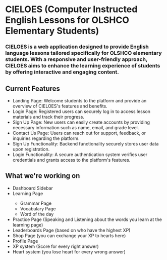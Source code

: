 <h1>CIELOES (Computer Instructed English Lessons for OLSHCO Elementary Students)</h1>

<h3>CIELOES is a web application designed to provide English language lessons tailored specifically for OLSHCO elementary students. 
With a responsive and user-friendly approach, CIELOES aims to enhance the learning experience of students by offering interactive
and engaging content.</h3>

<h2>Current Features</h2>

<ul>
  <li>Landing Page: Welcome students to the platform and provide an overview of CIELOES's features and benefits.</li>
  <li>Login Page: Registered users can securely log in to access lesson materials and track their progress.</li>
  <li>Sign Up Page: New users can easily create accounts by providing necessary information such as name, email, and grade level.</li>
  <li>Contact Us Page: Users can reach out for support, feedback, or inquiries regarding the platform.</li>
  <li>Sign Up Functionality: Backend functionality securely stores user data upon registration.</li>
  <li>Login Functionality: A secure authentication system verifies user credentials and grants access to the platform's features.</li>
</ul>


<h2>What we're working on</h2>

<ul>
  <li>Dashboard Sidebar</li>
  <li>Learning Page</li>
  <ul>
    <li>Grammar Page</li>
    <li>Vocabulary Page</li>
    <li>Word of the day</li>
  </ul>
  <li>Practice Page (Speaking and Listening about the words you learn at the learning page)</li>
  <li>Leaderboards Page (based on who have the highest XP)</li>
  <li>Shop Page (you can exchange your XP to hearts here)</li>
  <li>Profile Page</li>
  <li>XP system (Score for every right answer)</li>
  <li>Heart system (you lose heart for every wrong answer)</li>
</ul>
